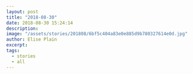 ```yaml
---
layout: post
title: "2018-08-30"
date: 2018-08-30 15:24:14
description: 
image: "/assets/stories/201808/6bf5c404a83e0e885d9b780327614e0d.jpg"
author: Elise Plain
excerpt: 
tags: 
  - stories
  - all
---
```



<p></p>
